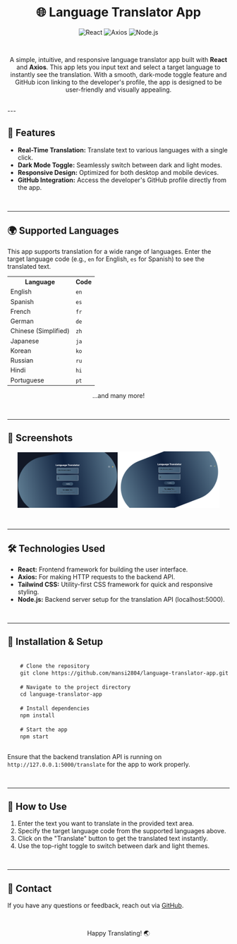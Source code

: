 <h1 align="center">🌐 Language Translator App</h1>

<p align="center">
  <img src="https://img.shields.io/badge/React-17.0.2-blue.svg" alt="React">
  <img src="https://img.shields.io/badge/axios-0.21.1-green.svg" alt="Axios">
  <img src="https://img.shields.io/badge/Node.js-14.17.0-yellow.svg" alt="Node.js">
</p>

<br> 
  
<p align="center">A simple, intuitive, and responsive language translator app built with <strong>React</strong> and <strong>Axios</strong>. This app lets you input text and select a target language to instantly see the translation. With a smooth, dark-mode toggle feature and GitHub icon linking to the developer's profile, the app is designed to be user-friendly and visually appealing.</p>

<br>
---

<h2>🚀 Features</h2>

<ul>
  <li><strong>Real-Time Translation:</strong> Translate text to various languages with a single click.</li>
  <li><strong>Dark Mode Toggle:</strong> Seamlessly switch between dark and light modes.</li>
  <li><strong>Responsive Design:</strong> Optimized for both desktop and mobile devices.</li>
  <li><strong>GitHub Integration:</strong> Access the developer's GitHub profile directly from the app.</li>
</ul>

<br>

---

<h2>🌍 Supported Languages</h2>

<p>This app supports translation for a wide range of languages. Enter the target language code (e.g., <code>en</code> for English, <code>es</code> for Spanish) to see the translated text.</p>

<table align="center">
  <tr>
    <th>Language</th>
    <th>Code</th>
  </tr>
  <tr>
    <td>English</td>
    <td><code>en</code></td>
  </tr>
  <tr>
    <td>Spanish</td>
    <td><code>es</code></td>
  </tr>
  <tr>
    <td>French</td>
    <td><code>fr</code></td>
  </tr>
  <tr>
    <td>German</td>
    <td><code>de</code></td>
  </tr>
  <tr>
    <td>Chinese (Simplified)</td>
    <td><code>zh</code></td>
  </tr>
  <tr>
    <td>Japanese</td>
    <td><code>ja</code></td>
  </tr>
  <tr>
    <td>Korean</td>
    <td><code>ko</code></td>
  </tr>
  <tr>
    <td>Russian</td>
    <td><code>ru</code></td>
  </tr>
  <tr>
    <td>Hindi</td>
    <td><code>hi</code></td>
  </tr>
  <tr>
    <td>Portuguese</td>
    <td><code>pt</code></td>
  </tr>
</table>

<p align="center">...and many more!</p>

<br>

---

<h2>📸 Screenshots</h2>

<p align="center">
  <img src="frontend/public/assets/Darkmode.png" alt="Translator App Dark Mode" width="45%">
  <img src="frontend/public/assets/Light mode.png" alt="Translator App Light Mode" width="45%">
</p>

<br>

---

<h2>🛠️ Technologies Used</h2>

<ul>
  <li><strong>React:</strong> Frontend framework for building the user interface.</li>
  <li><strong>Axios:</strong> For making HTTP requests to the backend API.</li>
  <li><strong>Tailwind CSS:</strong> Utility-first CSS framework for quick and responsive styling.</li>
  <li><strong>Node.js:</strong> Backend server setup for the translation API (localhost:5000).</li>
</ul>

<br>

--- 

<h2>🔧 Installation & Setup</h2>

<pre>
  <code>
    # Clone the repository
    git clone https://github.com/mansi2804/language-translator-app.git

    # Navigate to the project directory
    cd language-translator-app

    # Install dependencies
    npm install

    # Start the app
    npm start
  </code>
</pre>

<p>Ensure that the backend translation API is running on <code>http://127.0.0.1:5000/translate</code> for the app to work properly.</p>

<br>

---

<h2>🎨 How to Use</h2>

<ol>
  <li>Enter the text you want to translate in the provided text area.</li>
  <li>Specify the target language code from the supported languages above.</li>
  <li>Click on the "Translate" button to get the translated text instantly.</li>
  <li>Use the top-right toggle to switch between dark and light themes.</li>
</ol>

<br>

---




<h2>💬 Contact</h2>

<p>If you have any questions or feedback, reach out via <a href="https://github.com/mansi2804">GitHub</a>.</p>

<br>

<p align="center">Happy Translating! 🌏</p>

